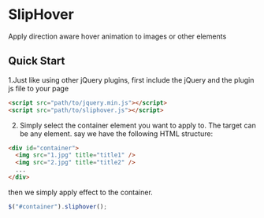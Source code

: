 SlipHover
=========

Apply direction aware hover animation to images or other elements


Quick Start
---

1.Just like using other jQuery plugins, first include the jQuery and the plugin js file to your page

```html
<script src="path/to/jquery.min.js"></script>
<script src="path/to/sliphover.js"></script>
```

2. Simply select the container element you want to apply to. The target can be any element.
say we have the following HTML structure:

```html
<div id="container">
  <img src="1.jpg" title="title1" />
  <img src="2.jpg" title="title2" />
  ...
</div>
```

then we simply apply effect to the container.

```javascript
$("#container").sliphover();
```
